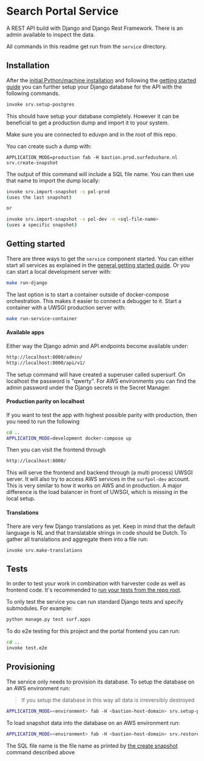 # Search Portal Service

A REST API build with Django and Django Rest Framework.
There is an admin available to inspect the data.

All commands in this readme get run from the `service` directory.

## Installation

After the [initial Python/machine installation](../README.md#installation)
and following the [getting started guide](../README.md#getting-started)
you can further setup your Django database for the API with the following commands.

```bash
invoke srv.setup-postgres
```

This should have setup your database completely.
However it can be beneficial to get a production dump and import it to your system.

Make sure you are connected to eduvpn and in the root of this repo.

You can create such a dump with:

```
APPLICATION_MODE=production fab -H bastion.prod.surfedushare.nl srv.create-snapshot
```

The output of this command will include a SQL file name. You can then use that name to import the dump locally:

```bash
invoke srv.import-snapshot -s pol-prod
(uses the last snapshot)

or

invoke srv.import-snapshot -s pol-dev -n <sql-file-name>
(uses a specific snapshot)
```

## Getting started

There are three ways to get the `service` component started.
You can either start all services as explained in the [general getting started guide](../README.md#getting-started).
Or you can start a local development server with:

```bash
make run-django
```

The last option is to start a container outside of docker-compose orchestration.
This makes it easier to connect a debugger to it.
Start a container with a UWSGI production server with:

```bash
make run-service-container
```

#### Available apps

Either way the Django admin and API endpoints become available under:

```bash
http://localhost:8000/admin/
http://localhost:8000/api/v1/
```

The setup command will have created a superuser called supersurf. On localhost the password is "qwerty".
For AWS environments you can find the admin password under the Django secrets in the Secret Manager.

#### Production parity on localhost

If you want to test the app with highest possible parity with production,
then you need to run the following

```bash
cd ..
APPLICATION_MODE=development docker-compose up
```

Then you can visit the frontend through

```bash
http://localhost:8000/
```

This will serve the frontend and backend through (a multi process) UWSGI server.
It will also try to access AWS services in the `surfpol-dev` account.
This is very similar to how it works on AWS and in production.
A major difference is the load balancer in front of UWSGI, which is missing in the local setup.

#### Translations

There are very few Django translations as yet.
Keep in mind that the default language is NL and that translatable strings in code should be Dutch.
To gather all translations and aggregate them into a file run:

```
invoke srv.make-translations
```

## Tests

In order to test your work in combination with harvester code as well as frontend code.
It's recommended to [run your tests from the repo root](../README.md#tests).

To only test the service you can run standard Django tests and specify submodules.
For example:

```bash
python manage.py test surf.apps
```

To do e2e testing for this project and the portal frontend you can run:

```bash
cd ..
invoke test.e2e
```

## Provisioning

The service only needs to provision its database. To setup the database on an AWS environment run:

> If you setup the database in this way all data is irreversibly destroyed

```bash
APPLICATION_MODE=<environment> fab -H <bastion-host-domain> srv.setup-postgres
```

To load snapshot data into the database on an AWS environment run:

```bash
APPLICATION_MODE=<environment> fab -H <bastion-host-domain> srv.restore-snapshot -s pol-dev <sql-file-name>
```

The SQL file name is the file name as printed by [the create snapshot](README.md#installation) command described above
